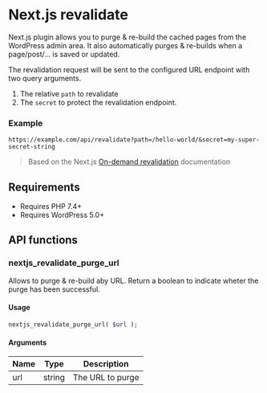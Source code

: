 
# Next.js revalidate

Next.js plugin allows you to purge & re-build the cached pages from the WordPress admin area.
It also automatically purges & re-builds when a page/post/... is saved or updated.

The revalidation request will be sent to the configured URL endpoint with two query arguments.

1. The relative `path` to revalidate
2. The `secret` to protect the revalidation endpoint.

### Example
```
https://example.com/api/revalidate?path=/hello-world/&secret=my-super-secret-string
```

> Based on the Next.js [On-demand revalidation](https://nextjs.org/docs/basic-features/data-fetching/incremental-static-regeneration#on-demand-revalidation) documentation

## Requirements

- Requires PHP 7.4+
- Requires WordPress 5.0+

## API functions

### nextjs_revalidate_purge_url

Allows to purge & re-build aby URL. Return a boolean to indicate wheter the purge has been successful.

#### Usage
```php
nextjs_revalidate_purge_url( $url );
```

#### Arguments

| Name | Type | Description |
| --- | --- | --- |
| url  | string | The URL to purge |


